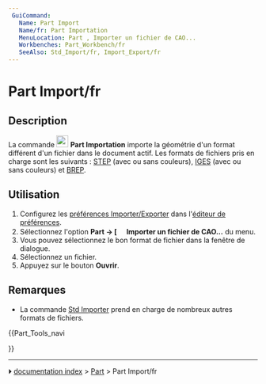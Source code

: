 ```yaml
---
 GuiCommand:
   Name: Part Import
   Name/fr: Part Importation
   MenuLocation: Part , Importer un fichier de CAO...
   Workbenches: Part_Workbench/fr
   SeeAlso: Std_Import/fr, Import_Export/fr
---
```


# Part Import/fr



## Description

La commande <img alt="" src=images/Part_Import.svg  style="width:24px;"> **Part Importation** importe la géométrie d\'un format différent d\'un fichier dans le document actif. Les formats de fichiers pris en charge sont les suivants : [STEP](https://fr.wikipedia.org/wiki/Standard_pour_l%27%C3%A9change_de_donn%C3%A9es_de_produit) (avec ou sans couleurs), [IGES](https://fr.wikipedia.org/wiki/Initial_Graphics_Exchange_Specification) (avec ou sans couleurs) et [BREP](https://fr.wikipedia.org/wiki/B-Rep).



## Utilisation

1.  Configurez les [préférences Importer/Exporter](Import_Export_Preferences/fr.md) dans l\'[éditeur de préférences](Preferences_Editor/fr.md).
2.  Sélectionnez l\'option **Part → [<img src=images/Part_Import.svg style="width:16px"> Importer un fichier de CAO...** du menu.
3.  Vous pouvez sélectionnez le bon format de fichier dans la fenêtre de dialogue.
4.  Sélectionnez un fichier.
5.  Appuyez sur le bouton **Ouvrir**.



## Remarques

-   La commande [Std Importer](Std_Import/fr.md) prend en charge de nombreux autres formats de fichiers.





{{Part_Tools_navi

}}



---
⏵ [documentation index](../README.md) > [Part](Part_Workbench.md) > Part Import/fr
